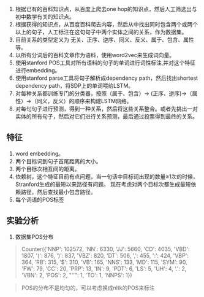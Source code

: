 1. 根据已有的百科知识点，从百度上爬去one hop的知识点，然后人工筛选出与初中数学有关的知识点。
2. 根据获得的知识点，从百度百科爬去内容，然后从中找出同时包含两个或两个以上的句子，人工标注在这句句子中两个实体之间的关系，作为数据集。
3. 目前关系的类型定义为 无关、正序、逆序、同义、反义、属于、包含、属性等。
4. 以所有分词后的百科文章作为语料，使用word2vec来生成词向量。
5. 使用stanford POS工具对所有语料的句子的单词进行词性标注,并对这个特征进行embedding。
6. 使用stanford parse工具将句子解析成dependency path，然后找出shortest dependency path，将SDP上的单词喂给LSTM。
7. 对每种关系都训练专门的分类器，按照（属于、包含）-> (正序、逆序)->（属性）->（同义，反义）的顺序来构建LSTM网络。
8. 对每句句子进行预测，得到一种关系，然后将这些关系整合。或者先挑出一对实体的所有句子，然后对它们进行关系预测，最后通过投票得到最终的关系。

## 特征
1. word embedding。
2. 两个目标词到句子首尾距离的大小。
3. 两个目标次相互间的距离。
4. 依赖树，这个特征目前有点问题，当一句话中目标词出现的数量≥1次的时候，Stranford生成的最短以来路径有问题。
  现在考虑对两个目标次都生成最短依赖路径，然后查找最小包含路径。
5. 每个词语的POS标签

## 实验分析
1. 数据集POS分布
> Counter({'NNP': 102572, 'NN': 6330, 'JJ': 5660, 'CD': 4035, 'VBD': 1807, '(': 876, ')': 837, 'VBZ': 820, 'DT': 506, ',': 455, ':': 424, 'VBP': 364, 'RB': 315, '$': 310, 'VB': 165, 'NNS': 133, 'MD': 115, 'SYM': 90, 'FW': 79, 'CC': 20, 'PRP': 13, 'IN': 9, 'PDT': 6, 'LS': 5, 'UH': 4, '.': 2, 'VBN': 2, 'POS': 2, "''": 1, 'TO': 1, 'NNPS': 1})

> POS的分布不是均匀的，可以考虑换成nltk的POS来标注
